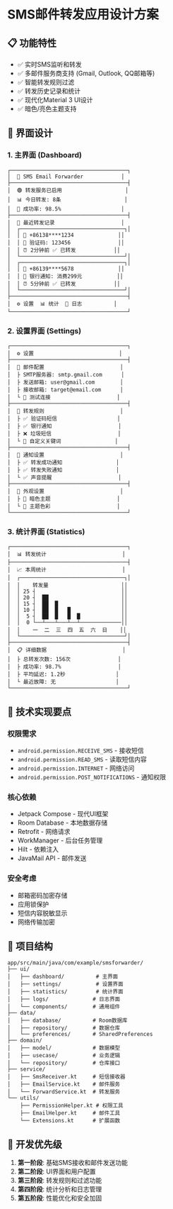 # SMS邮件转发应用设计方案

## 📋 功能特性
- ✅ 实时SMS监听和转发
- ✅ 多邮件服务商支持 (Gmail, Outlook, QQ邮箱等)
- ✅ 智能转发规则过滤
- ✅ 转发历史记录和统计
- ✅ 现代化Material 3 UI设计
- ✅ 暗色/亮色主题支持

## 🎨 界面设计

### 1. 主界面 (Dashboard)
```
┌─────────────────────────────────────┐
│  📱 SMS Email Forwarder            │
├─────────────────────────────────────┤
│  🟢 转发服务已启用                    │
│  📊 今日转发: 8条                    │
│  📧 成功率: 98.5%                   │
├─────────────────────────────────────┤
│  📄 最近转发记录                     │
│  ┌─────────────────────────────────┐│
│  │ 📱 +86138****1234              ││
│  │ 💬 验证码: 123456               ││
│  │ ⏰ 2分钟前 ✅ 已转发            ││
│  └─────────────────────────────────┘│
│  ┌─────────────────────────────────┐│
│  │ 📱 +86139****5678              ││
│  │ 💬 银行通知: 消费299元           ││
│  │ ⏰ 5分钟前 ✅ 已转发            ││
│  └─────────────────────────────────┘│
├─────────────────────────────────────┤
│  ⚙️ 设置  📊 统计  📝 日志          │
└─────────────────────────────────────┘
```

### 2. 设置界面 (Settings)
```
┌─────────────────────────────────────┐
│  ⚙️ 设置                           │
├─────────────────────────────────────┤
│  📧 邮件配置                        │
│  ├ SMTP服务器: smtp.gmail.com      │
│  ├ 发送邮箱: user@gmail.com        │
│  ├ 接收邮箱: target@email.com      │
│  └ 📝 测试连接                     │
├─────────────────────────────────────┤
│  🔄 转发规则                        │
│  ├ ✅ 验证码短信                   │
│  ├ ✅ 银行通知                     │
│  ├ ❌ 垃圾短信                     │
│  └ 📝 自定义关键词                 │
├─────────────────────────────────────┤
│  🔔 通知设置                        │
│  ├ ✅ 转发成功通知                 │
│  ├ ✅ 转发失败通知                 │
│  └ ✅ 声音提醒                     │
├─────────────────────────────────────┤
│  🎨 外观设置                        │
│  ├ 🌙 暗色主题                     │
│  └ 🎨 主题色彩                     │
└─────────────────────────────────────┘
```

### 3. 统计界面 (Statistics)
```
┌─────────────────────────────────────┐
│  📊 转发统计                        │
├─────────────────────────────────────┤
│  📈 本周统计                        │
│  ┌─────────────────────────────────┐│
│  │    转发量                       ││
│  │ 25 ┤                           ││
│  │ 20 ┤  ██                       ││
│  │ 15 ┤  ██  █                    ││
│  │ 10 ┤  ██  █   █                ││
│  │  5 ┤  ██  █   █  █             ││
│  │  0 └──┴───┴───┴──┴─────────────││
│  │    一  二  三  四  五  六  日    ││
│  └─────────────────────────────────┘│
├─────────────────────────────────────┤
│  📋 详细数据                        │
│  ├ 总转发次数: 156次               │
│  ├ 成功率: 98.7%                  │
│  ├ 平均延迟: 1.2秒                │
│  └ 最近故障: 无                   │
└─────────────────────────────────────┘
```

## 🔧 技术实现要点

### 权限需求
- `android.permission.RECEIVE_SMS` - 接收短信
- `android.permission.READ_SMS` - 读取短信内容
- `android.permission.INTERNET` - 网络访问
- `android.permission.POST_NOTIFICATIONS` - 通知权限

### 核心依赖
- Jetpack Compose - 现代UI框架
- Room Database - 本地数据存储
- Retrofit - 网络请求
- WorkManager - 后台任务管理
- Hilt - 依赖注入
- JavaMail API - 邮件发送

### 安全考虑
- 邮箱密码加密存储
- 应用锁保护
- 短信内容脱敏显示
- 网络传输加密

## 📁 项目结构
```
app/src/main/java/com/example/smsforwarder/
├── ui/
│   ├── dashboard/          # 主界面
│   ├── settings/           # 设置界面
│   ├── statistics/         # 统计界面
│   ├── logs/              # 日志界面
│   └── components/        # 通用组件
├── data/
│   ├── database/          # Room数据库
│   ├── repository/        # 数据仓库
│   └── preferences/       # SharedPreferences
├── domain/
│   ├── model/             # 数据模型
│   ├── usecase/           # 业务逻辑
│   └── repository/        # 仓库接口
├── service/
│   ├── SmsReceiver.kt     # 短信接收器
│   ├── EmailService.kt    # 邮件服务
│   └── ForwardService.kt  # 转发服务
└── utils/
    ├── PermissionHelper.kt # 权限工具
    ├── EmailHelper.kt     # 邮件工具
    └── Extensions.kt      # 扩展函数
```

## 🎯 开发优先级
1. **第一阶段**: 基础SMS接收和邮件发送功能
2. **第二阶段**: UI界面和用户配置
3. **第三阶段**: 转发规则和过滤功能
4. **第四阶段**: 统计分析和日志管理
5. **第五阶段**: 性能优化和安全加固 